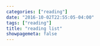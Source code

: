 ```yaml
---
categories: ["reading"]
date: "2016-10-02T22:55:05-04:00"
tags: ["reading"]
title: "reading list"
showpagemeta: false
---
```

